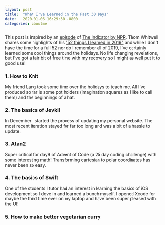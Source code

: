 ```yaml
---
layout: post
title:  "What I've Learned in the Past 30 Days"
date:   2020-01-06 16:29:30 -0800
categories: aboutme
---
```


This post is inspired by an [episode][episode-link] of [The Indicator by NPR][indicator]. Thom Whitwell shares some highlights of his ["52 things I learned in 2019"][52-things] and while I don't have the time for a full 52 nor do I remember all of 2019, I've certainly learned some cool things around the holidays. No life changing revelations, but I've got a fair bit of free time with my recovery so I might as well put it to good use!

### 1. How to Knit
My friend Lang took some time over the holidays to teach me. All I’ve produced so far is some pot holders (imagination squares as I like to call them) and the beginnings of a hat.

### 2. The basics of Jeykll
In December I started the process of updating my personal website. The most recent iteration stayed for far too long and was a bit of a hassle to update.

### 3. Atan2
Super critical for day9 of Advent of Code (a 25 day coding challenge) with some interesting math! Transforming cartesian to polar coordinates has never been so easy.

### 4. The basics of Swift
One of the students I tutor had an interest in learning the basics of iOS development so I dove in and learned a bunch myself. I opened Xcode for maybe the third time ever on my laptop and have been super pleased with the UI!

### 5. How to make better vegetarian curry

[indicator]: https://www.npr.org/podcasts/510325/the-indicator-from-planet-money
[episode-link]: https://www.npr.org/2019/12/13/788003640/episode-959-things-we-learned-in-2019
[52-things]: https://medium.com/fluxx-studio-notes/52-things-i-learned-in-2019-8ee483e6c816
